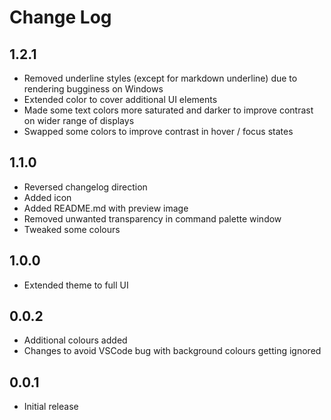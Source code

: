# Change Log

## 1.2.1
- Removed underline styles (except for markdown underline) due to rendering bugginess on Windows
- Extended color to cover additional UI elements
- Made some text colors more saturated and darker to improve contrast on wider range of displays
- Swapped some colors to improve contrast in hover / focus states

## 1.1.0
- Reversed changelog direction
- Added icon
- Added README.md with preview image
- Removed unwanted transparency in command palette window
- Tweaked some colours

## 1.0.0
- Extended theme to full UI

## 0.0.2
- Additional colours added
- Changes to avoid VSCode bug with background colours getting ignored

## 0.0.1
- Initial release

